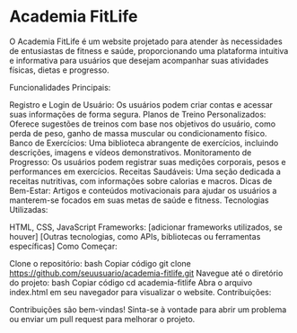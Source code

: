 # Academia FitLife 
O Academia FitLife é um website projetado para atender às necessidades de entusiastas de fitness e saúde, proporcionando uma plataforma intuitiva e informativa para usuários que desejam acompanhar suas atividades físicas, dietas e progresso.



Funcionalidades Principais:

Registro e Login de Usuário: Os usuários podem criar contas e acessar suas informações de forma segura.
Planos de Treino Personalizados: Oferece sugestões de treinos com base nos objetivos do usuário, como perda de peso, ganho de massa muscular ou condicionamento físico.
Banco de Exercícios: Uma biblioteca abrangente de exercícios, incluindo descrições, imagens e vídeos demonstrativos.
Monitoramento de Progresso: Os usuários podem registrar suas medições corporais, pesos e performances em exercícios.
Receitas Saudáveis: Uma seção dedicada a receitas nutritivas, com informações sobre calorias e macros.
Dicas de Bem-Estar: Artigos e conteúdos motivacionais para ajudar os usuários a manterem-se focados em suas metas de saúde e fitness.
Tecnologias Utilizadas:

HTML, CSS, JavaScript
Frameworks: [adicionar frameworks utilizados, se houver]
[Outras tecnologias, como APIs, bibliotecas ou ferramentas específicas]
Como Começar:

Clone o repositório:
bash
Copiar código
git clone https://github.com/seuusuario/academia-fitlife.git
Navegue até o diretório do projeto:
bash
Copiar código
cd academia-fitlife
Abra o arquivo index.html em seu navegador para visualizar o website.
Contribuições:

Contribuições são bem-vindas! Sinta-se à vontade para abrir um problema ou enviar um pull request para melhorar o projeto.
